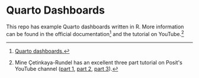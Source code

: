 # Quarto Dashboards

This repo has example Quarto dashboards written in R. More information can be found in the official documentation[^readme-1] and the tutorial on YouTube.[^readme-2]

[^readme-1]: [Quarto dashboards.](https://quarto.org/docs/dashboards/)

[^readme-2]: Mine Çetinkaya-Rundel has an excellent three part tutorial on Posit's YouTube channel ([part 1](https://youtu.be/HW7QbqI4fH0?si=WuBui8y9uRjOVQzD), [part 2](https://www.youtube.com/watch?v=KdsQgwaY950), [part 3](https://www.youtube.com/watch?v=NigWSB-jG4Y&t=112s)).
